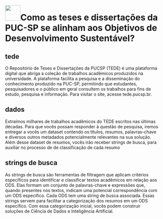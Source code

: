 # <img src="https://github.com/anacgr05/PUCSP/assets/151938722/36dc9ebd-0c3f-4a74-b9e9-8373339baacd" width="50"/>Como as teses e dissertações da PUC-SP se alinham aos Objetivos de  Desenvolvimento Sustentável?
## tede
O Repositório de Teses e Dissertações da PUCSP (TEDE) é uma plataforma digital que abriga a coleção 
de trabalhos acadêmicos produzidos na universidade. 
A plataforma facilita a pesquisa e a disseminação do conhecimento produzido na PUC-SP, permitindo 
que estudantes, pesquisadores e o público em geral consultem os trabalhos para fins de estudo, 
pesquisa e informação. Para visitar o site, acesse tede.pucsp.br.
## dados
Extraímos milhares de trabalhos acadêmicos do TEDE escritos nas últimas décadas. Para que vocês 
possam responder à questão de pesquisa, iremos entregar a vocês um dataset contendo os títulos, 
resumos, palavras-chave e diversos outros metadados potencialmente relevantes na sua solução.
Além desse dataset de resumos, vocês irão receber strings de busca, para auxiliar no processo de de 
classificação de cada resumo
## strings de busca
As strings de busca são ferramentas de filtragem que aplicam critérios específicos para identificar e 
classificar textos acadêmicos em relação aos ODS. 
Elas formam um conjunto de palavras-chave e expressões que, quando presentes nos textos, indicam 
uma potencial correspondência com um ODS específico. Cada ODS tem uma string de busca associada.
Essas strings servem para facilitar a categorização dos resumos em um ODS específico. Com essa 
categorização inicial, vocês podem construir soluções de Ciência de Dados e Inteligência Artificial.
